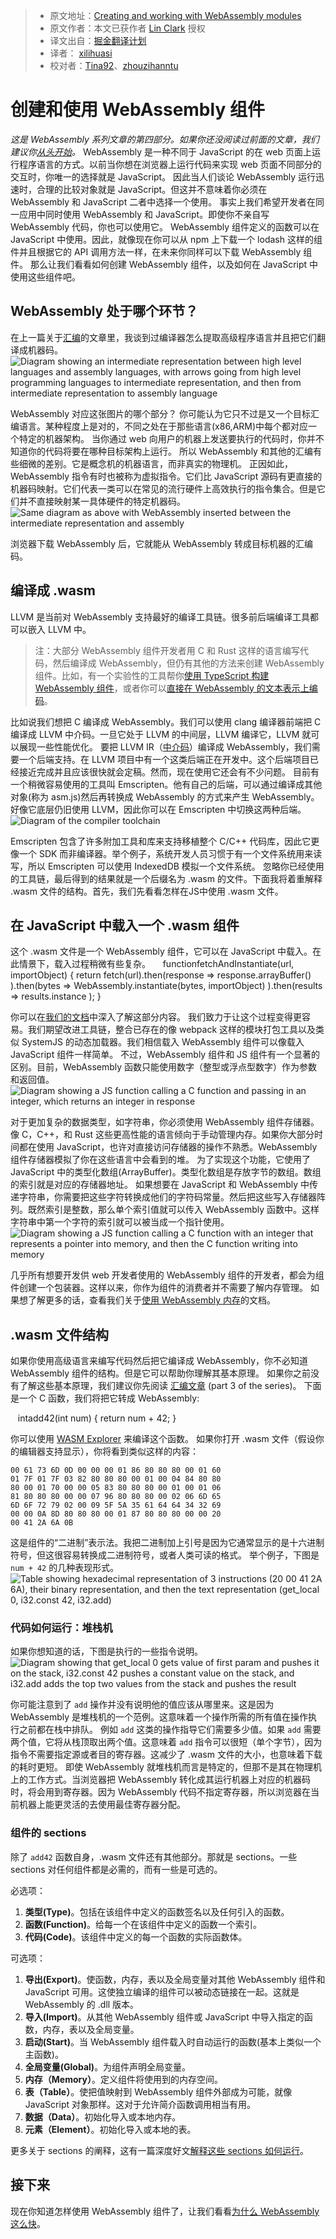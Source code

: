 > * 原文地址：[Creating and working with WebAssembly modules](https://hacks.mozilla.org/2017/02/creating-and-working-with-webassembly-modules/)
> * 原文作者：本文已获作者 [Lin Clark](https://code-cartoons.com/@linclark) 授权
> * 译文出自：[掘金翻译计划](https://github.com/xitu/gold-miner)
> * 译者： [xilihuasi](https://github.com/xilihuasi)
> * 校对者：[Tina92](https://github.com/Tina92)、[zhouzihanntu](https://github.com/zhouzihanntu)

# 创建和使用 WebAssembly 组件
*这是 WebAssembly 系列文章的第四部分。如果你还没阅读过前面的文章，我们建议你[从头开始](https://github.com/xitu/gold-miner/blob/master/TODO/a-cartoon-intro-to-webassembly.md)。*
WebAssembly 是一种不同于 JavaScript 的在 web 页面上运行程序语言的方式。以前当你想在浏览器上运行代码来实现 web 页面不同部分的交互时，你唯一的选择就是 JavaScript。
因此当人们谈论 WebAssembly 运行迅速时，合理的比较对象就是 JavaScript。但这并不意味着你必须在 WebAssembly 和 JavaScript 二者中选择一个使用。
事实上我们希望开发者在同一应用中同时使用 WebAssembly 和 JavaScript。即使你不亲自写 WebAssembly 代码，你也可以使用它。
WebAssembly 组件定义的函数可以在 JavaScript 中使用。因此，就像现在你可以从 npm 上下载一个 lodash 这样的组件并且根据它的 API 调用方法一样，在未来你同样可以下载 WebAssembly 组件。
那么让我们看看如何创建 WebAssembly 组件，以及如何在 JavaScript 中使用这些组件吧。
## WebAssembly 处于哪个环节？
在上一篇关于[汇编](https://github.com/xitu/gold-miner/blob/master/TODO/a-crash-course-in-assembly.md)的文章里，我谈到过编译器怎么提取高级程序语言并且把它们翻译成机器码。
![Diagram showing an intermediate representation between high level languages and assembly languages, with arrows going from high level programming languages to intermediate representation, and then from intermediate representation to assembly language](https://2r4s9p1yi1fa2jd7j43zph8r-wpengine.netdna-ssl.com/files/2017/02/04-01-langs09-500x306.png)

WebAssembly 对应这张图片的哪个部分？
你可能认为它只不过是又一个目标汇编语言。某种程度上是对的，不同之处在于那些语言(x86,ARM)中每个都对应一个特定的机器架构。
当你通过 web 向用户的机器上发送要执行的代码时，你并不知道你的代码将要在哪种目标架构上运行。
所以 WebAssembly 和其他的汇编有些细微的差别。它是概念机的机器语言，而非真实的物理机。
正因如此，WebAssembly 指令有时也被称为虚拟指令。它们比 JavaScript 源码有更直接的机器码映射。它们代表一类可以在常见的流行硬件上高效执行的指令集合。但是它们并不直接映射某一具体硬件的特定机器码。
![Same diagram as above with WebAssembly inserted between the intermediate representation and assembly](https://2r4s9p1yi1fa2jd7j43zph8r-wpengine.netdna-ssl.com/files/2017/02/04-02-langs08-500x326.png)

浏览器下载 WebAssembly 后，它就能从 WebAssembly 转成目标机器的汇编码。
## 编译成 .wasm
LLVM 是当前对 WebAssembly 支持最好的编译工具链。很多前后端编译工具都可以嵌入 LLVM 中。
> 注：大部分 WebAssembly 组件开发者用 C 和 Rust 这样的语言编写代码，然后编译成 WebAssembly，但仍有其他的方法来创建 WebAssembly 组件。比如，有一个实验性的工具帮你[使用 TypeScript 构建 WebAssembly 组件](https://github.com/rsms/wasm-util)，或者你可以[直接在 WebAssembly 的文本表示上编码](https://developer.mozilla.org/en-US/docs/WebAssembly/Understanding_the_text_format)。

比如说我们想把 C 编译成 WebAssembly。我们可以使用 clang 编译器前端把 C 编译成 LLVM 中介码。一旦它处于 LLVM 的中间层，LLVM 编译它，LLVM 就可以展现一些性能优化。
要把 LLVM IR（[中介码](https://en.wikipedia.org/wiki/Intermediate_representation)）编译成 WebAssembly，我们需要一个后端支持。在 LLVM 项目中有一个这类后端正在开发中。这个后端项目已经接近完成并且应该很快就会定稿。然而，现在使用它还会有不少问题。
目前有一个稍微容易使用的工具叫 Emscripten。他有自己的后端，可以通过编译成其他对象(称为 asm.js)然后再转换成 WebAssembly 的方式来产生 WebAssembly。好像它底层仍旧使用 LLVM，因此你可以在 Emscripten 中切换这两种后端。
![Diagram of the compiler toolchain](https://2r4s9p1yi1fa2jd7j43zph8r-wpengine.netdna-ssl.com/files/2017/02/04-03-toolchain07-500x411.png)

Emscripten 包含了许多附加工具和库来支持移植整个 C/C++ 代码库，因此它更像一个 SDK 而非编译器。举个例子，系统开发人员习惯于有一个文件系统用来读写，所以 Emscripten 可以使用 IndexedDB 模拟一个文件系统。
忽略你已经使用的工具链，最后得到的结果就是一个后缀名为 .wasm 的文件。下面我将着重解释 .wasm 文件的结构。首先，我们先看看怎样在JS中使用 .wasm 文件。
## 在 JavaScript 中载入一个 .wasm 组件
这个 .wasm 文件是一个 WebAssembly 组件，它可以在 JavaScript 中载入。在此情景下，载入过程稍微有些复杂。
    
    functionfetchAndInstantiate(url, importObject) {
      return fetch(url).then(response =>
        response.arrayBuffer()
      ).then(bytes =>
        WebAssembly.instantiate(bytes, importObject)
      ).then(results =>
        results.instance
      );
    }


你可以在[我们的文档](https://developer.mozilla.org/en-US/docs/WebAssembly)中深入了解这部分内容。
我们致力于让这个过程变得更容易。我们期望改进工具链，整合已存在的像 webpack 这样的模块打包工具以及类似 SystemJS 的动态加载器。我们相信载入 WebAssembly 组件可以像载入 JavaScript 组件一样简单。
不过，WebAssembly 组件和 JS 组件有一个显著的区别。目前，WebAssembly 函数只能使用数字（整型或浮点型数字）作为参数和返回值。
![Diagram showing a JS function calling a C function and passing in an integer, which returns an integer in response](https://2r4s9p1yi1fa2jd7j43zph8r-wpengine.netdna-ssl.com/files/2017/02/04-04-memory04-500x93.png)

对于更加复杂的数据类型，如字符串，你必须使用 WebAssembly 组件存储器。
像 C，C++，和 Rust 这些更高性能的语言倾向于手动管理内存。如果你大部分时间都在使用 JavaScript，也许对直接访问存储器的操作不熟悉。WebAssembly 组件存储器模拟了你在这些语言中会看到的堆。
为了实现这个功能，它使用了 JavaScript 中的类型化数组(ArrayBuffer)。类型化数组是存放字节的数组。数组的索引就是对应的存储器地址。
如果想要在 JavaScript 和 WebAssembly 中传递字符串，你需要把这些字符转换成他们的字符码常量。然后把这些写入存储器阵列。既然索引是整数，那么单个索引值就可以传入 WebAssembly 函数中。这样字符串中第一个字符的索引就可以被当成一个指针使用。
![Diagram showing a JS function calling a C function with an integer that represents a pointer into memory, and then the C function writing into memory](https://2r4s9p1yi1fa2jd7j43zph8r-wpengine.netdna-ssl.com/files/2017/02/04-05-memory12-500x400.png)

几乎所有想要开发供 web 开发者使用的 WebAssembly 组件的开发者，都会为组件创建一个包装器。这样以来，你作为组件的消费者并不需要了解内存管理。
如果想了解更多的话，查看我们关于[使用 WebAssembly 内存](https://developer.mozilla.org/en-US/docs/Web/JavaScript/Reference/Global_objects/WebAssembly/Memory)的文档。
## .wasm 文件结构
如果你使用高级语言来编写代码然后把它编译成 WebAssembly，你不必知道 WebAssembly 组件的结构。但是它可以帮助你理解其基本原理。
如果你之前没有了解这些基本原理，我们建议你先阅读 [汇编文章](https://github.com/xitu/gold-miner/blob/master/TODO/a-crash-course-in-assembly.md) (part 3 of the series)。
下面是一个 C 函数，我们将把它转成 WebAssembly:

    intadd42(int num) {
      return num + 42;
    }


你可以使用 [WASM Explorer](http://mbebenita.github.io/WasmExplorer/) 来编译这个函数。
如果你打开 .wasm 文件（假设你的编辑器支持显示），你将看到类似这样的内容：

    00 61 73 6D 0D 00 00 00 01 86 80 80 80 00 01 60
    01 7F 01 7F 03 82 80 80 80 00 01 00 04 84 80 80
    80 00 01 70 00 00 05 83 80 80 80 00 01 00 01 06
    81 80 80 80 00 00 07 96 80 80 80 00 02 06 6D 65
    6D 6F 72 79 02 00 09 5F 5A 35 61 64 64 34 32 69
    00 00 0A 8D 80 80 80 00 01 87 80 80 80 00 00 20
    00 41 2A 6A 0B


这是组件的“二进制”表示法。我把二进制加上引号是因为它通常显示的是十六进制符号，但这很容易转换成二进制符号，或者人类可读的格式。
举个例子，下图是 `num + 42` 的几种表现形式。
![Table showing hexadecimal representation of 3 instructions (20 00 41 2A 6A), their binary representation, and then the text representation (get_local 0, i32.const 42, i32.add)](https://2r4s9p1yi1fa2jd7j43zph8r-wpengine.netdna-ssl.com/files/2017/02/04-06-hex_binary_asm01-500x254.png)

### 代码如何运行：堆栈机
如果你想知道的话，下图是执行的一些指令说明。
![Diagram showing that get_local 0 gets value of first param and pushes it on the stack, i32.const 42 pushes a constant value on the stack, and i32.add adds the top two values from the stack and pushes the result](https://2r4s9p1yi1fa2jd7j43zph8r-wpengine.netdna-ssl.com/files/2017/02/04-07-hex_binary_asm02-500x175.png)

你可能注意到了 `add` 操作并没有说明他的值应该从哪里来。这是因为 WebAssembly 是堆栈机的一个范例。这意味着一个操作所需的所有值在操作执行之前都在栈中排队。
例如 `add` 这类的操作指导它们需要多少值。如果 `add` 需要两个值，它将从栈顶取出两个值。这意味着 `add` 指令可以很短（单个字节），因为指令不需要指定源或者目的寄存器。这减少了 .wasm 文件的大小，也意味着下载的耗时更短。
即使 WebAssembly 就堆栈机而言是特定的，但那不是其在物理机上的工作方式。当浏览器把 WebAssembly 转化成其运行机器上对应的机器码时，将会用到寄存器。因为 WebAssembly 代码不指定寄存器，所以浏览器在当前机器上能更灵活的去使用最佳寄存器分配。
### 组件的 sections
除了 `add42` 函数自身，.wasm 文件还有其他部分。那就是 sections。一些 sections 对任何组件都是必需的，而有一些是可选的。

必选项：
1. **类型(Type)**。包括在该组件中定义的函数签名以及任何引入的函数。
2. **函数(Function)**。给每一个在该组件中定义的函数一个索引。
3. **代码(Code)**。该组件中定义的每一个函数的实际函数体。

可选项：
1. **导出(Export)**。使函数，内存，表以及全局变量对其他 WebAssembly 组件和 JavaScript 可用。这使独立编译的组件可以被动态链接在一起。这就是 WebAssembly 的 .dll 版本。
2. **导入(Import)**。从其他 WebAssembly 组件或 JavaScript 中导入指定的函数，内存，表以及全局变量。
3. **启动(Start)**。当 WebAssembly 组件载入时自动运行的函数(基本上类似一个主函数)。
4. **全局变量(Global)**。为组件声明全局变量。
5. **内存（Memory）**。定义组件将使用到的内存空间。
6. **表（Table）**。使把值映射到 WebAssembly 组件外部成为可能，就像 JavaScript 对象那样。这对于允许简介函数调用相当有用。
7. **数据（Data）**。初始化导入或本地内存。
8. **元素（Element）**。初始化导入或本地的表。

更多关于 sections 的阐释，这有一篇深度好文[解释这些 sections 如何运行](https://rsms.me/wasm-intro)。
## 接下来
现在你知道怎样使用 WebAssembly 组件了，让我们看看[为什么 WebAssembly 这么快](https://github.com/xitu/gold-miner/blob/master/TODO/what-makes-webassembly-fast.md)。
